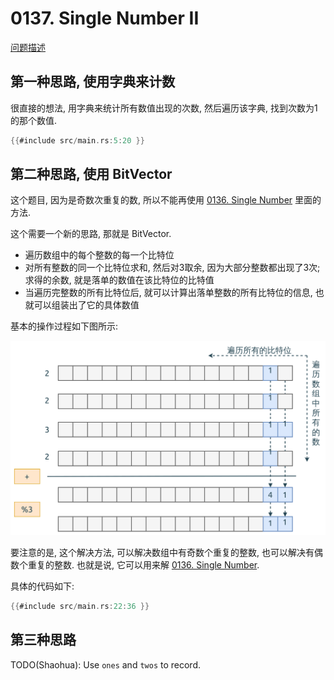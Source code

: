 # 0137. Single Number II

[问题描述](https://leetcode.com/problems/single-number-ii)

## 第一种思路, 使用字典来计数

很直接的想法, 用字典来统计所有数值出现的次数, 然后遍历该字典, 找到次数为1的那个数值.

```rust
{{#include src/main.rs:5:20 }}
```

## 第二种思路, 使用 BitVector

这个题目, 因为是奇数次重复的数, 所以不能再使用 [0136. Single Number](../0136.single-number/index.md) 里面的方法.

这个需要一个新的思路, 那就是 BitVector.

- 遍历数组中的每个整数的每一个比特位
- 对所有整数的同一个比特位求和, 然后对3取余, 因为大部分整数都出现了3次; 求得的余数, 就是落单的数值在该比特位的比特值
- 当遍历完整数的所有比特位后, 就可以计算出落单整数的所有比特位的信息, 也就可以组装出了它的具体数值

基本的操作过程如下图所示:

![bit vector](assets/bit-vector.svg)

要注意的是, 这个解决方法, 可以解决数组中有奇数个重复的整数, 也可以解决有偶数个重复的整数.
也就是说, 它可以用来解 [0136. Single Number](../0136.single-number/index.md).

具体的代码如下:

```rust
{{#include src/main.rs:22:36 }}
```

## 第三种思路

TODO(Shaohua): Use `ones` and `twos` to record.